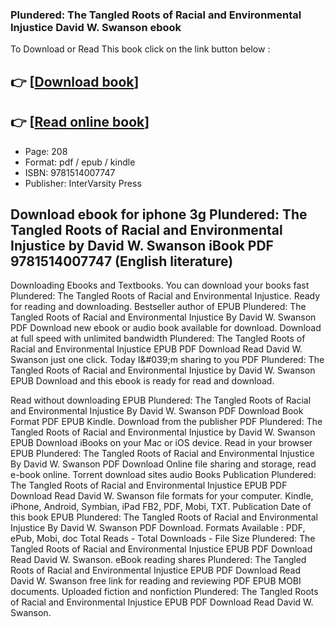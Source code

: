 ### Plundered: The Tangled Roots of Racial and Environmental Injustice David W. Swanson ebook

To Download or Read This book click on the link button below :

## 👉  [**[Download book](http://ebooksharez.info/download.php?group=book&from=github.com&id=716808&lnk=1061 "Download book")**]

## 👉  [**[Read online book](http://ebooksharez.info/download.php?group=book&from=github.com&id=716808&lnk=1061 "Read online book")**]


* Page: 208
* Format: pdf / epub / kindle
* ISBN: 9781514007747
* Publisher: InterVarsity Press



## Download ebook for iphone 3g Plundered: The Tangled Roots of Racial and Environmental Injustice by David W. Swanson iBook PDF 9781514007747 (English literature)


Downloading Ebooks and Textbooks. You can download your books fast Plundered: The Tangled Roots of Racial and Environmental Injustice. Ready for reading and downloading. Bestseller author of EPUB Plundered: The Tangled Roots of Racial and Environmental Injustice By David W. Swanson PDF Download new ebook or audio book available for download. Download at full speed with unlimited bandwidth Plundered: The Tangled Roots of Racial and Environmental Injustice EPUB PDF Download Read David W. Swanson just one click. Today I&amp;#039;m sharing to you PDF Plundered: The Tangled Roots of Racial and Environmental Injustice by David W. Swanson EPUB Download and this ebook is ready for read and download.

Read without downloading EPUB Plundered: The Tangled Roots of Racial and Environmental Injustice By David W. Swanson PDF Download Book Format PDF EPUB Kindle. Download from the publisher PDF Plundered: The Tangled Roots of Racial and Environmental Injustice by David W. Swanson EPUB Download iBooks on your Mac or iOS device. Read in your browser EPUB Plundered: The Tangled Roots of Racial and Environmental Injustice By David W. Swanson PDF Download Online file sharing and storage, read e-book online. Torrent download sites audio Books Publication Plundered: The Tangled Roots of Racial and Environmental Injustice EPUB PDF Download Read David W. Swanson file formats for your computer. Kindle, iPhone, Android, Symbian, iPad FB2, PDF, Mobi, TXT. Publication Date of this book EPUB Plundered: The Tangled Roots of Racial and Environmental Injustice By David W. Swanson PDF Download. Formats Available : PDF, ePub, Mobi, doc Total Reads - Total Downloads - File Size Plundered: The Tangled Roots of Racial and Environmental Injustice EPUB PDF Download Read David W. Swanson. eBook reading shares Plundered: The Tangled Roots of Racial and Environmental Injustice EPUB PDF Download Read David W. Swanson free link for reading and reviewing PDF EPUB MOBI documents. Uploaded fiction and nonfiction Plundered: The Tangled Roots of Racial and Environmental Injustice EPUB PDF Download Read David W. Swanson.





